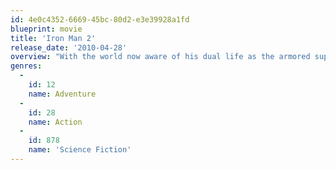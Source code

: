 ```yaml
---
id: 4e0c4352-6669-45bc-80d2-e3e39928a1fd
blueprint: movie
title: 'Iron Man 2'
release_date: '2010-04-28'
overview: "With the world now aware of his dual life as the armored superhero Iron Man, billionaire inventor Tony Stark faces pressure from the government, the press and the public to share his technology with the military. Unwilling to let go of his invention, Stark, with Pepper Potts and James 'Rhodey' Rhodes at his side, must forge new alliances – and confront powerful enemies."
genres:
  -
    id: 12
    name: Adventure
  -
    id: 28
    name: Action
  -
    id: 878
    name: 'Science Fiction'
---
```

